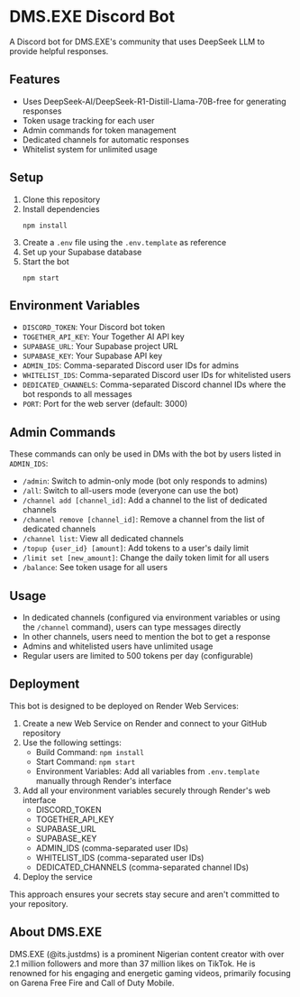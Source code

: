 # DMS.EXE Discord Bot

A Discord bot for DMS.EXE's community that uses DeepSeek LLM to provide helpful responses.

## Features

- Uses DeepSeek-AI/DeepSeek-R1-Distill-Llama-70B-free for generating responses
- Token usage tracking for each user
- Admin commands for token management
- Dedicated channels for automatic responses
- Whitelist system for unlimited usage

## Setup

1. Clone this repository
2. Install dependencies
   ```
   npm install
   ```
3. Create a `.env` file using the `.env.template` as reference
4. Set up your Supabase database
5. Start the bot
   ```
   npm start
   ```

## Environment Variables

- `DISCORD_TOKEN`: Your Discord bot token
- `TOGETHER_API_KEY`: Your Together AI API key
- `SUPABASE_URL`: Your Supabase project URL
- `SUPABASE_KEY`: Your Supabase API key
- `ADMIN_IDS`: Comma-separated Discord user IDs for admins
- `WHITELIST_IDS`: Comma-separated Discord user IDs for whitelisted users
- `DEDICATED_CHANNELS`: Comma-separated Discord channel IDs where the bot responds to all messages
- `PORT`: Port for the web server (default: 3000)

## Admin Commands

These commands can only be used in DMs with the bot by users listed in `ADMIN_IDS`:

- `/admin`: Switch to admin-only mode (bot only responds to admins)
- `/all`: Switch to all-users mode (everyone can use the bot)
- `/channel add [channel_id]`: Add a channel to the list of dedicated channels
- `/channel remove [channel_id]`: Remove a channel from the list of dedicated channels
- `/channel list`: View all dedicated channels
- `/topup {user_id} [amount]`: Add tokens to a user's daily limit
- `/limit set [new_amount]`: Change the daily token limit for all users
- `/balance`: See token usage for all users

## Usage

- In dedicated channels (configured via environment variables or using the `/channel` command), users can type messages directly
- In other channels, users need to mention the bot to get a response
- Admins and whitelisted users have unlimited usage
- Regular users are limited to 500 tokens per day (configurable)

## Deployment

This bot is designed to be deployed on Render Web Services:

1. Create a new Web Service on Render and connect to your GitHub repository
2. Use the following settings:
   - Build Command: `npm install`
   - Start Command: `npm start`
   - Environment Variables: Add all variables from `.env.template` manually through Render's interface
3. Add all your environment variables securely through Render's web interface
   - DISCORD_TOKEN
   - TOGETHER_API_KEY
   - SUPABASE_URL
   - SUPABASE_KEY
   - ADMIN_IDS (comma-separated user IDs)
   - WHITELIST_IDS (comma-separated user IDs)
   - DEDICATED_CHANNELS (comma-separated channel IDs)
4. Deploy the service

This approach ensures your secrets stay secure and aren't committed to your repository.

## About DMS.EXE

DMS.EXE (@its.justdms) is a prominent Nigerian content creator with over 2.1 million followers and more than 37 million likes on TikTok. He is renowned for his engaging and energetic gaming videos, primarily focusing on Garena Free Fire and Call of Duty Mobile.
